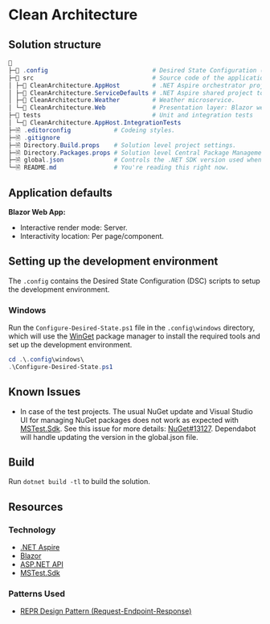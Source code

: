 # Clean Architecture

## Solution structure
```powershell
📁
├─📁 .config                             # Desired State Configuration (DSC) scripts to setup the development environment.
├─📁 src                                 # Source code of the application
│ ├─📁 CleanArchitecture.AppHost         # .NET Aspire orchestrator project designed to connect and configure the different projects and services of your app.
│ ├─📁 CleanArchitecture.ServiceDefaults # .NET Aspire shared project to manage configurations that are reused across the projects in your solution related to resilience, service discovery, and telemetry.
│ ├─📁 CleanArchitecture.Weather         # Weather microservice.
│ └─📁 CleanArchitecture.Web             # Presentation layer: Blazor web app.
├─📁 tests                               # Unit and integration tests
│ └─📁 CleanArchitecture.AppHost.IntegrationTests
├─🗎 .editorconfig            # Codeing styles.
├─🗎 .gitignore
├─🗎 Directory.Build.props    # Solution level project settings.
├─🗎 Directory.Packages.props # Solution level Central Package Management.
├─🗎 global.json              # Controls the .NET SDK version used when building the solution. Mainly used to centrally manage the versioning of the MSTest.Sdk.
└─🗎 README.md                # You're reading this right now.
```

## Application defaults

**Blazor Web App:**
- Interactive render mode: Server.
- Interactivity location: Per page/component.

## Setting up the development environment
The `.config` contains the Desired State Configuration (DSC) scripts to setup the development environment.

### Windows
Run the `Configure-Desired-State.ps1` file in the `.config\windows` directory, which will use the [WinGet](https://learn.microsoft.com/windows/package-manager/winget/) package manager to install the required tools and set up the development environment.

```powershell
cd .\.config\windows\
.\Configure-Desired-State.ps1
```

## Known Issues
- In case of the test projects. The usual NuGet update and Visual Studio UI for managing NuGet packages does not work as expected with [MSTest.Sdk](https://learn.microsoft.com/en-us/dotnet/core/testing/unit-testing-mstest-sdk). See this issue for more details: [NuGet#13127](https://github.com/NuGet/Home/issues/13127). Dependabot will handle updating the version in the global.json file.

## Build
Run `dotnet build -tl` to build the solution.

## Resources

### Technology
- [.NET Aspire](https://learn.microsoft.com/en-us/dotnet/aspire/get-started/aspire-overview)
- [Blazor](https://learn.microsoft.com/en-us/aspnet/core/blazor/?view=aspnetcore-9.0&WT.mc_id=dotnet-35129-website)
- [ASP.NET API](https://dotnet.microsoft.com/en-us/apps/aspnet/apis)
- [MSTest.Sdk](https://learn.microsoft.com/en-us/dotnet/core/testing/unit-testing-mstest-sdk)

### Patterns Used
- [REPR Design Pattern (Request-Endpoint-Response)](https://deviq.com/design-patterns/repr-design-pattern)